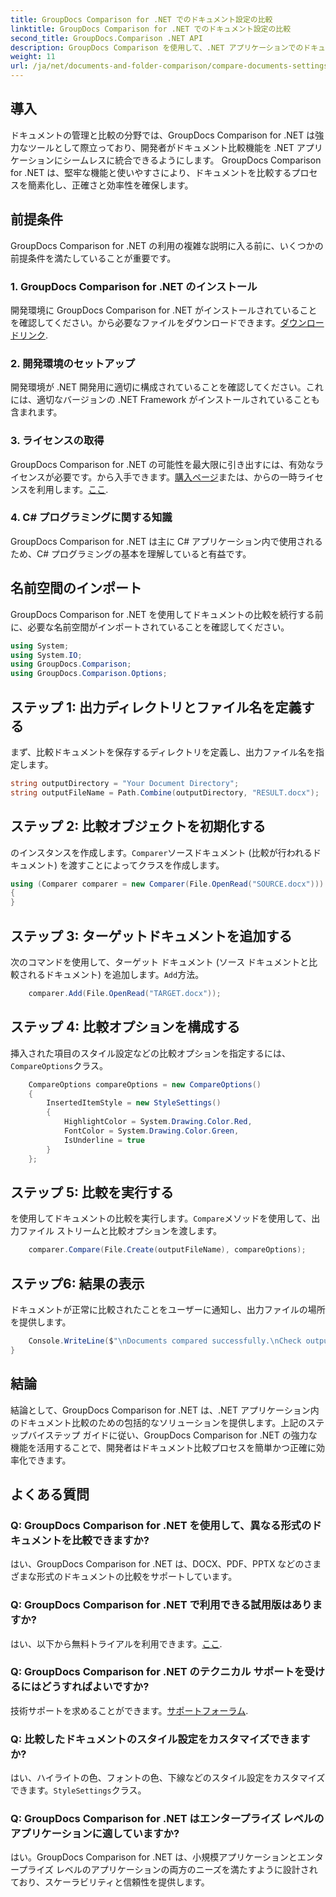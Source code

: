 ```yaml
---
title: GroupDocs Comparison for .NET でのドキュメント設定の比較
linktitle: GroupDocs Comparison for .NET でのドキュメント設定の比較
second_title: GroupDocs.Comparison .NET API
description: GroupDocs Comparison を使用して、.NET アプリケーションでのドキュメント比較を効率化します。高度な機能を使用してドキュメントを簡単に比較できます。
weight: 11
url: /ja/net/documents-and-folder-comparison/compare-documents-settings-dotnet/
---
```

## 導入
ドキュメントの管理と比較の分野では、GroupDocs Comparison for .NET は強力なツールとして際立っており、開発者がドキュメント比較機能を .NET アプリケーションにシームレスに統合できるようにします。 GroupDocs Comparison for .NET は、堅牢な機能と使いやすさにより、ドキュメントを比較するプロセスを簡素化し、正確さと効率性を確保します。
## 前提条件
GroupDocs Comparison for .NET の利用の複雑な説明に入る前に、いくつかの前提条件を満たしていることが重要です。
### 1. GroupDocs Comparison for .NET のインストール
開発環境に GroupDocs Comparison for .NET がインストールされていることを確認してください。から必要なファイルをダウンロードできます。[ダウンロードリンク](https://releases.groupdocs.com/comparison/net/).
### 2. 開発環境のセットアップ
開発環境が .NET 開発用に適切に構成されていることを確認してください。これには、適切なバージョンの .NET Framework がインストールされていることも含まれます。
### 3. ライセンスの取得
GroupDocs Comparison for .NET の可能性を最大限に引き出すには、有効なライセンスが必要です。から入手できます。[購入ページ](https://purchase.groupdocs.com/buy)または、からの一時ライセンスを利用します。[ここ](https://purchase.groupdocs.com/temporary-license/).
### 4. C# プログラミングに関する知識
GroupDocs Comparison for .NET は主に C# アプリケーション内で使用されるため、C# プログラミングの基本を理解していると有益です。

## 名前空間のインポート
GroupDocs Comparison for .NET を使用してドキュメントの比較を続行する前に、必要な名前空間がインポートされていることを確認してください。
```csharp
using System;
using System.IO;
using GroupDocs.Comparison;
using GroupDocs.Comparison.Options;
```
## ステップ 1: 出力ディレクトリとファイル名を定義する
まず、比較ドキュメントを保存するディレクトリを定義し、出力ファイル名を指定します。
```csharp
string outputDirectory = "Your Document Directory";
string outputFileName = Path.Combine(outputDirectory, "RESULT.docx");
```
## ステップ 2: 比較オブジェクトを初期化する
のインスタンスを作成します。`Comparer`ソースドキュメント (比較が行われるドキュメント) を渡すことによってクラスを作成します。
```csharp
using (Comparer comparer = new Comparer(File.OpenRead("SOURCE.docx")))
{
}
```
## ステップ 3: ターゲットドキュメントを追加する
次のコマンドを使用して、ターゲット ドキュメント (ソース ドキュメントと比較されるドキュメント) を追加します。`Add`方法。
```csharp
    comparer.Add(File.OpenRead("TARGET.docx"));
```
## ステップ 4: 比較オプションを構成する
挿入された項目のスタイル設定などの比較オプションを指定するには、`CompareOptions`クラス。
```csharp
    CompareOptions compareOptions = new CompareOptions()
    {
        InsertedItemStyle = new StyleSettings()
        {
            HighlightColor = System.Drawing.Color.Red,
            FontColor = System.Drawing.Color.Green,
            IsUnderline = true
        }
    };
```
## ステップ 5: 比較を実行する
を使用してドキュメントの比較を実行します。`Compare`メソッドを使用して、出力ファイル ストリームと比較オプションを渡します。
```csharp
    comparer.Compare(File.Create(outputFileName), compareOptions);
```
## ステップ6: 結果の表示
ドキュメントが正常に比較されたことをユーザーに通知し、出力ファイルの場所を提供します。
```csharp
    Console.WriteLine($"\nDocuments compared successfully.\nCheck output in {Directory.GetCurrentDirectory()}.");
}
```

## 結論
結論として、GroupDocs Comparison for .NET は、.NET アプリケーション内のドキュメント比較のための包括的なソリューションを提供します。上記のステップバイステップ ガイドに従い、GroupDocs Comparison for .NET の強力な機能を活用することで、開発者はドキュメント比較プロセスを簡単かつ正確に効率化できます。
## よくある質問
### Q: GroupDocs Comparison for .NET を使用して、異なる形式のドキュメントを比較できますか?
はい、GroupDocs Comparison for .NET は、DOCX、PDF、PPTX などのさまざまな形式のドキュメントの比較をサポートしています。
### Q: GroupDocs Comparison for .NET で利用できる試用版はありますか?
はい、以下から無料トライアルを利用できます。[ここ](https://releases.groupdocs.com/).
### Q: GroupDocs Comparison for .NET のテクニカル サポートを受けるにはどうすればよいですか?
技術サポートを求めることができます。[サポートフォーラム](https://forum.groupdocs.com/c/comparison/12).
### Q: 比較したドキュメントのスタイル設定をカスタマイズできますか?
はい、ハイライトの色、フォントの色、下線などのスタイル設定をカスタマイズできます。`StyleSettings`クラス。
### Q: GroupDocs Comparison for .NET はエンタープライズ レベルのアプリケーションに適していますか?
はい。GroupDocs Comparison for .NET は、小規模アプリケーションとエンタープライズ レベルのアプリケーションの両方のニーズを満たすように設計されており、スケーラビリティと信頼性を提供します。